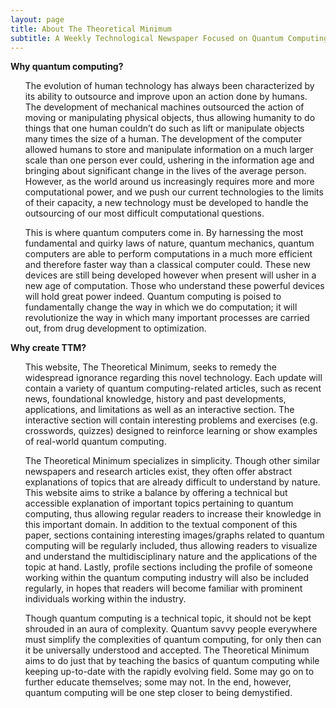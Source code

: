 ```yaml
---
layout: page
title: About The Theoretical Minimum
subtitle: A Weekly Technological Newspaper Focused on Quantum Computing
---
```


**Why quantum computing?**
<ul>
The evolution of human technology has always been characterized by its ability to outsource and improve upon an action done by humans. The development of mechanical machines outsourced the action of moving or manipulating physical objects, thus allowing humanity to do things that one human couldn’t do such as lift or manipulate objects many times the size of a human. The development of the computer allowed humans to store and manipulate information on a much larger scale than one person ever could, ushering in the information age and bringing about significant change in the lives of the average person. However, as the world around us increasingly requires more and more computational power, and we push our current technologies to the limits of their capacity, a new technology must be developed to handle the outsourcing of our most difficult computational questions.
</ul>
<ul>
This is where quantum computers come in. By harnessing the most fundamental and quirky laws of nature, quantum mechanics, quantum computers are able to perform computations in a much more efficient and therefore faster way than a classical computer could. These new devices are still being developed however when present will usher in a new age of computation. Those who understand these powerful devices will hold great power indeed. Quantum computing is poised to fundamentally change the way in which we do computation; it will revolutionize the way in which many important processes are carried out, from drug development to optimization. 
</ul>

**Why create TTM?**
<ul>
This website, The Theoretical Minimum, seeks to remedy the widespread ignorance regarding this novel technology. Each update will contain a variety of quantum computing-related articles, such as recent news, foundational knowledge, history and past developments, applications, and limitations as well as an interactive section. The interactive section will contain interesting problems and exercises (e.g. crosswords, quizzes) designed to reinforce learning or show examples of real-world quantum computing. 
</ul>
<ul>
The Theoretical Minimum specializes in simplicity. Though other similar newspapers and research articles exist, they often offer abstract explanations of topics that are already difficult to understand by nature. This website aims to strike a balance by offering a technical but accessible explanation of important topics pertaining to quantum computing, thus allowing regular readers to increase their knowledge in this important domain. In addition to the textual component of this paper, sections containing interesting images/graphs related to quantum computing will be regularly included, thus allowing readers to visualize and understand the multidisciplinary nature and the applications of the topic at hand. Lastly, profile sections including the profile of someone working within the quantum computing industry will also be included regularly, in hopes that readers will become familiar with prominent individuals working within the industry. 
</ul>
<ul>
Though quantum computing is a technical topic, it should not be kept shrouded in an aura of complexity. Quantum savvy people everywhere must simplify the complexities of quantum computing, for only then can it be universally understood and accepted. The Theoretical Minimum aims to do just that by teaching the basics of quantum computing while keeping up-to-date with the rapidly evolving field. Some may go on to further educate themselves; some may not. In the end, however, quantum computing will be one step closer to being demystified. 
</ul>
